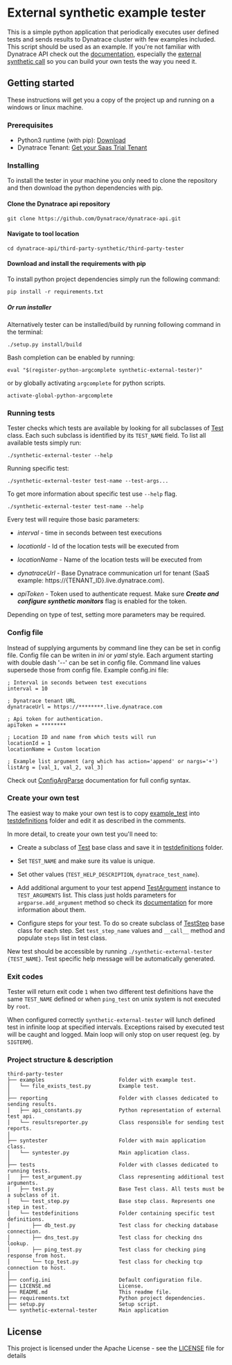 # External synthetic example tester

This is a simple python application that periodically executes user defined tests
and sends results to Dynatrace cluster with few examples included.
This script should be used as an example.
If you're not familiar with Dynatrace API check out the
[documentation](https://www.dynatrace.com/support/help/dynatrace-api/ "Dynatrace API"),
especially the
[external synthetic call](https://www.dynatrace.com/support/help/dynatrace-api/environment/synthetic-api/external-synthetic-api/)
so you can build your own tests the way you need it.

## Getting started
These instructions will get you a copy of the project up and running on a windows or linux machine.

### Prerequisites
* Python3 runtime (with pip): [Download](https://www.python.org/downloads/)
* Dynatrace Tenant: [Get your Saas Trial Tenant](https://www.dynatrace.com/trial/)

### Installing
To install the tester in your machine you only need to clone the repository
and then download the python dependencies with pip.

#### Clone the Dynatrace api repository

    git clone https://github.com/Dynatrace/dynatrace-api.git

#### Navigate to tool location

    cd dynatrace-api/third-party-synthetic/third-party-tester

#### Download and install the requirements with pip
To install python project dependencies simply run the following command:

    pip install -r requirements.txt

##### Or run installer
Alternatively tester can be installed/build by running following command in the terminal:

    ./setup.py install/build

Bash completion can be enabled by running:

    eval "$(register-python-argcomplete synthetic-external-tester)"

or by globally activating `argcomplete` for python scripts.

    activate-global-python-argcomplete


### Running tests
Tester checks which tests are available by looking for all subclasses of
[Test](tests/test.py) class. Each such subclass is identified by its `TEST_NAME` field.
To list all available tests simply run:

    ./synthetic-external-tester --help

Running specific test:

    ./synthetic-external-tester test-name --test-args...

To get more information about specific test use `--help` flag.

    ./synthetic-external-tester test-name --help

Every test will require those basic parameters:

* _interval_ - time in seconds between test executions

* _locationId_ - Id of the location tests will be executed from

* _locationName_ - Name of the location tests will be executed from

* _dynatraceUrl_ - Base Dynatrace communication url for tenant
(SaaS example: https://{TENANT_ID}.live.dynatrace.com).

* _apiToken_ - Token used to authenticate request. Make sure ***Create and configure
synthetic monitors*** flag is enabled for the token.

Depending on type of test, setting more parameters may be required.


### Config file
Instead of supplying arguments by command line they can be set in config file.
Config file can be writen in _ini_ or _yaml_ style.
Each argument starting with double dash '--' can be set in config file.
Command line values supersede those from config file. Example config.ini file:

```
; Interval in seconds between test executions
interval = 10

; Dynatrace tenant URL
dynatraceUrl = https://********.live.dynatrace.com

; Api token for authentication.
apiToken = ********

; Location ID and name from which tests will run
locationId = 1
locationName = Custom location

; Example list argument (arg which has action='append' or nargs='+')
listArg = [val_1, val_2, val_3]
```

Check out [ConfigArgParse](https://pypi.org/project/ConfigArgParse/) documentation for
full config syntax.

### Create your own test
The easiest way to make your own test is to copy [example_test](examples/file_exists_test.py)
into [testdefinitions](tests/testdefinitions) folder and edit it as described in the comments.

In more detail, to create your own test you'll need to:

 * Create a subclass of [Test](tests/test.py) base class and save it in
 [testdefinitions](tests/testdefinitions) folder.

 * Set `TEST_NAME` and make sure its value is unique.

 * Set other values (`TEST_HELP_DESCRIPTION`, `dynatrace_test_name`).

 * Add additional argument to your test append [TestArgument](tests/test_argument.py)
 instance to `TEST_ARGUMENTS` list. This class just holds parameters for `argparse.add_argument`
 method so check its [documentation](https://docs.python.org/3/library/argparse.html#the-add-argument-method)
 for more information about them.

 * Configure steps for your test. To do so create subclass of [TestStep](tests/test_step.py)
 base class for each step. Set `test_step_name` values and `__call__` method
 and populate `steps` list in test class.

New test should be accessible by running `./synthetic-external-tester {TEST_NAME}`.
Test specific help message will be automatically generated.

### Exit codes
Tester will return exit code `1` when two different test definitions have the same `TEST_NAME`
defined or when `ping_test` on unix system is not executed by `root`.

When configured correctly `synthetic-external-tester` will lunch defined test in infinite loop
at specified intervals. Exceptions raised by executed test will be caught and logged.
Main loop will only stop on user request (eg. by `SIGTERM`).

### Project structure & description

```
third-party-tester
├── examples                        Folder with example test.
│   └── file_exists_test.py         Example test.
│
├── reporting                       Folder with classes dedicated to sending results.
│   ├── api_constants.py            Python representation of external test api.
│   └── resultsreporter.py          Class responsible for sending test reports.
│
├── syntester                       Folder with main application class.
│   └── syntester.py                Main application class.
│
├── tests                           Folder with classes dedicated to running tests.
│   ├── test_argument.py            Class representing additional test arguments.
│   ├── test.py                     Base Test class. All tests must be a subclass of it.
│   └── test_step.py                Base step class. Represents one step in test.
│   └── testdefinitions             Folder containing specific test definitions.
│       ├── db_test.py              Test class for checking database connection.
│       ├── dns_test.py             Test class for checking dns lookup.
│       ├── ping_test.py            Test class for checking ping response from host.
│       └── tcp_test.py             Test class for checking tcp connection to host.
│
├── config.ini                      Default configuration file.
├── LICENSE.md                      License.
├── README.md                       This readme file.
├── requirements.txt                Python project dependencies.
├── setup.py                        Setup script.
└── synthetic-external-tester       Main application
```

## License
This project is licensed under the Apache License - see the [LICENSE](LICENSE.md) file for details
